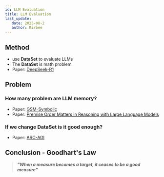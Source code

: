 ```yaml
---
id: LLM Evaluation
title: LLM Evaluation
last_update:
   date: 2025-08-2
   author: Kirbee
---
```

## Method
- use **DataSet** to evaluate LLMs
- The **DataSet** is math problem 
- Paper: [DeepSeek-R1](https://arxiv.org/abs/2501.12948)

## Problem
### How many problem are LLM memory?
- Paper: [GSM-Symbolic](https://arxiv.org/abs/2410.05229)
- Paper: [Premise Order Matters in Reasoning with Large Language Models](https://arxiv.org/abs/2402.08939)

### If we change DataSet is it good enough?
- Paper: [ARC-AGI](https://arxiv.org/abs/1911.01547)

## Conclusion - Goodhart's Law
> **_"When a measure becomes a target, it ceases to be a good measure"_**